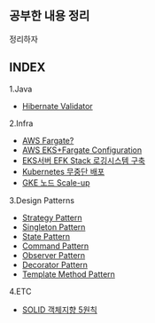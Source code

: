 공부한 내용 정리
--
정리하자

**INDEX**  
---
1.Java
- [Hibernate Validator](https://github.com/3jin-p/study/tree/master/java/validation)

2.Infra

- [AWS Fargate?](https://github.com/3jin-p/study/tree/master/infra/aws/fargate)  
- [AWS EKS+Fargate Configuration](https://github.com/3jin-p/study/tree/master/infra/aws/eks)  
- [EKS서버 EFK Stack 로깅시스템 구축](https://github.com/3jin-p/study/tree/master/infra/aws/efkstack)
- [Kubernetes 무중단 배포](https://github.com/3jin-p/study/tree/master/infra/k8s/deploy)
- [GKE 노드 Scale-up](https://github.com/3jin-p/study/tree/master/infra/gcp/gke/scale-up)

3.Design Patterns
- [Strategy Pattern](https://github.com/3jin-p/DesignPatterns/tree/master/src/strategy)
- [Singleton Pattern](https://github.com/3jin-p/DesignPatterns/tree/master/src/singleton)
- [State Pattern](https://github.com/3jin-p/DesignPatterns/tree/master/src/state)
- [Command Pattern](https://github.com/3jin-p/DesignPatterns/tree/master/src/command)
- [Observer Pattern](https://github.com/3jin-p/DesignPatterns/tree/master/src/observer)
- [Decorator Pattern](https://github.com/3jin-p/DesignPatterns/tree/master/src/decorator)
- [Template Method Pattern](https://github.com/3jin-p/DesignPatterns/tree/master/src/template)

4.ETC
- [SOLID 객체지향 5원칙](https://github.com/3jin-p/study/tree/master/oop/solid)
